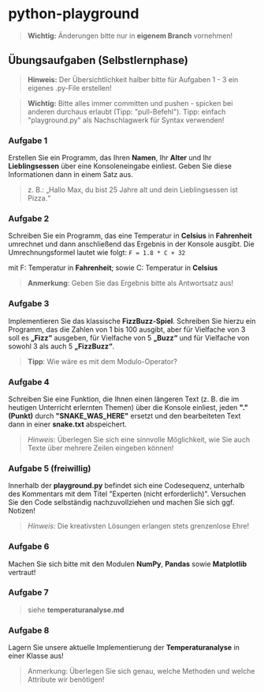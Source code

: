 # python-playground

> **Wichtig:** Änderungen bitte nur in **eigenem Branch** vornehmen!

## Übungsaufgaben (Selbstlernphase)

> **Hinweis:** Der Übersichtlichkeit halber bitte für Aufgaben 1 - 3 ein eigenes .py-File erstellen!

> **Wichtig:** Bitte alles immer committen und pushen - spicken bei anderen durchaus erlaubt (Tipp: "pull-Befehl"). Tipp: einfach "playground.py" als Nachschlagwerk für Syntax verwenden!

### Aufgabe 1
Erstellen Sie ein Programm, das Ihren **Namen**, Ihr **Alter** und Ihr **Lieblingsessen** über eine Konsoleneingabe einliest. Geben Sie diese Informationen dann in einem Satz aus.

> z. B.: „Hallo Max, du bist 25 Jahre alt und dein Lieblingsessen ist Pizza.“

### Aufgabe 2
Schreiben Sie ein Programm, das eine Temperatur in **Celsius** in **Fahrenheit** umrechnet und dann anschließend das Ergebnis in der Konsole ausgibt. Die Umrechnungsformel lautet wie folgt: `F = 1.8 * C + 32`

mit F: Temperatur in **Fahrenheit**;
sowie C: Temperatur in **Celsius**

> **Anmerkung**: Geben Sie das Ergebnis bitte als Antwortsatz aus!

### Aufgabe 3
Implementieren Sie das klassische **FizzBuzz-Spiel**. Schreiben Sie hierzu ein Programm, das die Zahlen von 1 bis 100 ausgibt, aber für Vielfache von 3 soll es **„Fizz“** ausgeben, für Vielfache von 5 **„Buzz“** und für Vielfache von sowohl 3 als auch 5 **„FizzBuzz“**.

> **Tipp**: Wie wäre es mit dem Modulo-Operator?

### Aufgabe 4
Schreiben Sie eine Funktion, die Ihnen einen längeren Text (z. B. die im heutigen Unterricht erlernten Themen) über die Konsole einliest, jeden **"." (Punkt)** durch **"SNAKE_WAS_HERE"** ersetzt und den bearbeiteten Text dann in einer **snake.txt** abspeichert.

> *Hinweis*: Überlegen Sie sich eine sinnvolle Möglichkeit, wie Sie auch Texte über mehrere Zeilen eingeben können!

### Aufgabe 5 (freiwillig)
Innerhalb der **playground.py** befindet sich eine Codesequenz, unterhalb des Kommentars mit dem Titel "Experten (nicht erforderlich)". Versuchen Sie den Code selbständig nachzuvollziehen und machen Sie sich ggf. Notizen!

> *Hinweis*: Die kreativsten Lösungen erlangen stets grenzenlose Ehre!

### Aufgabe 6
Machen Sie sich bitte mit den Modulen **NumPy**, **Pandas** sowie **Matplotlib** vertraut!

### Aufgabe 7
> siehe **temperaturanalyse.md**

### Aufgabe 8
Lagern Sie unsere aktuelle Implementierung der **Temperaturanalyse** in einer Klasse aus!
> Anmerkung: Überlegen Sie sich genau, welche Methoden und welche Attribute wir benötigen!